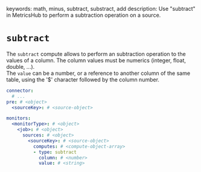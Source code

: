 keywords: math, minus, subtract, substract, add
description: Use "subtract" in MetricsHub to perform a subtraction operation on a source.

# `subtract`

The `subtract` compute allows to perform an subtraction operation to the values of a column. The column values must be numerics (integer, float, double, ...).<br />
The `value` can be a number, or a reference to another column of the same table, using the '$' character followed by the column number.

```yaml
connector:
  # ...
pre: # <object>
  <sourceKey>: # <source-object>

monitors:
  <monitorType>: # <object>
    <job>: # <object>
      sources: # <object>
        <sourceKey>: # <source-object>
          computes: # <compute-object-array>
          - type: subtract
            column: # <number>
            value: # <string>
```
